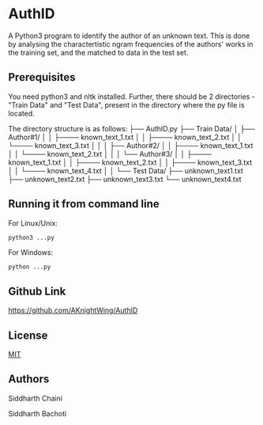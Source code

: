 # AuthID
A Python3 program to identify the author of an unknown text. This is done by analysing the charactertistic ngram frequencies of the authors' works in the training set, and the matched to data in the test set.

## Prerequisites

You need python3 and nltk installed. Further, there should be 2 directories - "Train Data" and "Test Data", present in the directory where the py file is located.

The directory structure is as follows:
<ANY FOLDER>
├── AuthID.py
├── Train Data/
│   ├── Author#1/
│   │     ├──── known_text_1.txt
│   │     ├──── known_text_2.txt
│   │     └──── known_text_3.txt
│   │
│   ├── Author#2/
│   │     ├──── known_text_1.txt
│   │     └──── known_text_2.txt
│   │
│   └── Author#3/
│   │     ├──── known_text_1.txt
│   │     ├──── known_text_2.txt
│   │     ├──── known_text_3.txt
│   │     └──── known_text_4.txt
│   │
└── Test Data/
    ├── unknown_text1.txt
    ├── unknown_text2.txt
    ├── unknown_text3.txt
    └── unknown_text4.txt

## Running it from command line
For Linux/Unix:
```python
python3 ...py
```
For Windows:
```
python ...py
```

## Github Link
https://github.com/AKnightWing/AuthID

## License
[MIT](https://choosealicense.com/licenses/mit/)

## Authors
Siddharth Chaini

Siddharth Bachoti
